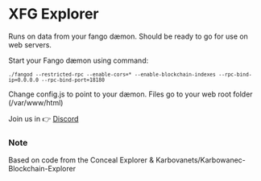 # XFG Explorer

Runs on data from your fango dæmon. Should be ready to go for use on web servers.

Start your Fango dæmon using command:

<sup>```./fangod --restricted-rpc --enable-cors=* --enable-blockchain-indexes --rpc-bind-ip=0.0.0.0 --rpc-bind-port=18180```</sup>

Change config.js to point to your dæmon. Files go to your web root folder (/var/www/html)

Join us in :point_right: [Discord](http://discord.fandom.gold) 

### Note
Based on code from the Conceal Explorer & Karbovanets/Karbowanec-Blockchain-Explorer
